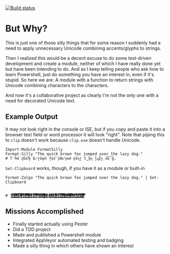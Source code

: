 ﻿[![Build status](https://ci.appveyor.com/api/projects/status/hfpmel46q7r7at9s?svg=true)](https://ci.appveyor.com/project/midnightfreddie/format-silly)


# But Why?

This is just one of those silly things that for some reason I suddenly had a need to apply unnecessary Unicode combining accents/glyphs to strings.

Then I realized this would be a decent excuse to do some test-driven development and create a module, neither of which I have really done yet but have been intending to do. And as I keep telling people who ask how to learn Powershell, just do something you have an interest in, even if it's stupid. So here we are: A module with a function to return strings with Unicode combining characters to the characters.

And now it's a collaborative project as clearly I'm not the only one with a need for decorated Unicode text.

## Example Output

It may not look right in the console or ISE, but if you copy and paste it into a browser text field or word processor it will look "right". Note that piping this to `clip` doesn't work because `clip.exe` doesn't handle Unicode.

	Import-Module FormatSilly
    Format-Silly "The quick brown fox jumped over the lazy dog."
    # T̒h̏ë́ q͊u̾iͥc͋k̝ b̷r̯o̕w̱ṅ f̘o̹x͝ j͞uͯm̸pͦeͨdͧ o̧v̋e͍r̪ t̳h̥e͈ l̟a͚z̊y͕ d͠o͡g̉.

`Set-Clipboard` works, though, if you have it as a module or built-in

    Format-Zalgo "The quick brown fox jumped over the lazy dog." | Set-Clipboard


    # Ţ̃̓͏̷̵͔͕̩̻̞̠̩̪̙̣̺͙͖͇̺̦͚̘̭ͣͬͤ̊ͯ͊̏̊͐̇͊ͮ̉̈͐ͥ̈́̑̌̓́͋̈̚͞h̨̡̧̢̛̺̥̠̼͚̯̞̫̯͙͖̱̖̞͖̫͔̙͒́͗ͯͪͧ̄̓ͮ̌͊̉̐ͣ͌̊̃̔̎̅̀ͪ̾̚͞͝͡ȩ̶̴̶̨̢͈̦͖͖̖͌̃͋̏ͥ̉̉́̂ͩ̈́͘̕͜͟҉̸͔̆͏̡̻͖̟̦͉̗̙̰ͬͩ͊̒ͯͬ̋͢͡͞ ̴̨̡̨̠̗̼̫͈͎̼͚̼̰͇̩̫͓̎̆͗ͤͥ͊ͭͦ̾ͣ̒́ͬ̓̾̐̾̒̾̆̌̏̾ͤͫͮ̚̚̚͘͠ͅq̴̶̢̪͕̲̭̤͍̩̃̆͐ͨ̿̿̓ͣ̀̉͏̸̧̧͎̤̝̗̭̜͍͍̻̠̠̣̣̈ͨ̎͌̉̅̊̐̈̊̉̚͟u̵̬̙͔̩͙͉̭̙̭͈͔̤̬͖̰͕̠ͩͮͯ̉͗̏́͌ͪͦ͂̈̀͊ͮ͆̉͒̊ͧͤ͌̄͘̚̕͘͟͝ͅ͏ͭi̴̷̷̧̳̮͔̤̗̙̫̘͕̱͙̖̻͎̲͔̦̿̅̍̃͂͗̌ͣ̄͗̀̀̇͐͆̀ͧ̄̇ͦ́ͫ̃̚͘͢͠͠͝c̵̴̴̡̢̰̭̞̤̗͙͙͈̠̣͍̣̥̖͒͐̿͂̓ͮ̋͋̔̾̇̄̔͊̾͒̽̔̊͛̈̽̈́͢͝͝͏͙̱͔̒k̵̸̛̝̜̞̘͇͇̲͎̍ͬͮ̑͆̃͑̃̆̾ͨ͟͞͞͏̶̧̬̺̖͙͚̞̳̞͎͔̒̎̋͋̔̆̂ͪͤ̈́̅͢ ̶̢̨̠̼͓͖̰̖̞̝͍̯̱̝͈͕̟͓̜̈́̒ͤͦ̿̎̋ͯ̔̀ͭ̔ͬ̏ͫ͋̎͗͛ͫ̾͟͟͜͢͟͠͡͝ͅb̸̡̛̛̹̩̬͚̳̟̘̩̖̭͔̮̖̫͓̞̝͉̗̍ͥ̈́̃͆̇ͬͤ̿̈̉̇̃ͫ̓ͫ̾̈́́̃̓̈ͥ͂͘͡r̷̷̷̼̖̟̥̦̘̙̬͇͕͇̼̦͎ͤͯͥͫ̏̈̿̇ͦ̃̒͂ͣ̓̈́ͥ̑͗ͩ̇ͦͫ̋̀ͤ̋̊̈́͘̕͏̫̌o̷̸̢̡͈͇͕̳͙͚͖͓̳̤͈̙ͣͬ́ͯ̋͊͛̈́̑̌͗ͧ̾̇̎ͥ̄́͗͑̑ͫ̇̆̊͛͆̇̈ͨ͠͡͞͝w̸̧̢͓̜͔̫̮͈̦̬̖̣͕̺̳̤̲̖̫͈͖͚ͤ̇ͯ̃͑ͣ̓͌̉̾̏̏ͯ̉͑̓̒̅̏̅͒̿ͦ͢͝͡͞n̴̠̥̺͓̝͓̹̠̼̜̥̅̊̂̆ͮ̏̒͒ͬ̉ͭͨ́ͮ̈̎̿̆̄̍̔̄̆̅͑̇̉́ͣ̊̊̐͐̚͡͠͠͠ ̵̶̸̨̛͚̙̮̞̙̖̹̯̰͕͈̱͔͓͓̰͈̗͔̝̩ͤͧͮ͗́̒̃̿͂̌ͭ̅ͬ̎̒ͦ͆͋̏̽͜͡͡͠f҉̵̷̵̢̡̛͙̫̖̬͉̯̝̪̗͉̖̫͙̗̱̪̍͊̀͌́́̀ͮͧ̄̃̏ͬ͗ͣ̂̇̐́ͯ̊ͮ͡͝͡͡͠o̸̵̡̨̨̪̭͎̹̲̘͇̻̼͉͖̥̹͂ͫ̀̐͒̋ͤ͑͆͗ͤ̓̈́ͦ͡҉̶͈͔̰͚͍̒̓ͤ͛͏̗̼͍ͩ̒x̨̖̬̯̓ͭ̒̽̑͗ͯ͒ͥ̊̀̋̊ͨ͒ͪͬ͊҉̵̷̴̜̩͙͍̭̯̮̞̞̼͒̀ͪ̉́͊̅̓̅͗̕͡͝ͅ ̽ͣ̔҉̴̢̛̥̤̲͗̾͋̕͟͝҉̸̡̢̳̠͕̘̠̲̱̭̖̌̊̈́͆̋̇̽ͫͣ́̄̑̈̌ͯ͌ͥ̀͠͝ͅj̶̸̴̷̶̧̢̛̜̤̱̰͍͉̝̟̗̠̦͎̬͉̻̫́ͬ̑́ͨ̂ͯͨ́ͫ̓̅͛̓̎̏ͮ͒̈̾ͬ̀̚͜͞͝ų̰̰̯͚̮͈̯͚̲̣̱͉ͦ̋ͣ͐ͯ̀͒̓ͤ͏̵̷̸̨̡̜̱̟̭̤̺ͦ͒͒̾ͥͫ͊̑ͭͫ̇̕͢͟͠ͅm̸̶̵̷̡̨̙̭̠͍̜̟̫͖̼͕͉̯̼͇͎̼͍͌̎ͬ͐̔͛̒͊ͬͤ̊̉ͤ̾ͣ̏̐̉̂̃́͞ͅ҉̵̴̓p͆̇͏̶̷̵͈͖͕̖̜͙̯̤̪̯̙̔ͦͤ͒͊̀͂͆̒ͪ̑̆͌̚͢͜͟͝͡͏̵̸̶̨͖ͧͥ̋̀̒̕͡͡ẻ̸̷̵̸̡̙̻̜̯̦̟͇̭̬̠̜̭̣̝̜̦͇͙̣̂ͭ͛ͥͤ̓ͨ́̓ͤͯͮ̐̐ͪͨ̉̒ͬͤ̈̎̕̕͜ḑ̵̴̸̧̛̲̦̙̭͎̱̩̥̤͍͍̘͉͍͓̺̫̺̤̱̱̫̅͂̔͋̌̿͛ͣ̔̈͆ͥͫ̎̒ͥ̎̌̚̚͠͠ ̸̫͈̺̪̩͔̏͂ͅ͏̢͖̬̞̥̙̦̜ͧ̏͗̍̽͋̋͋͢͟͢͏̸̴͚͇̳͙͔̉̄ͩͧ͒̎̓ͮͣ͆͢͡o̸̵͚̗̟̜̱̝͓̦͍̣̟̯̭͈͖̬̲͉̫̬͚͖̥̎́̀̔͗̔ͤ̃͐̏ͬ̎̎̄̀̆̽ͩͨ̚͟͟͏̯̐ṽ̴̢̱̠̞̼̫̭̠̳̭͕̺͇̰̠̺̻̇͛ͤ̏̈́̀͒̀̀̄̓̈́̚͝͞͠͠͏̦̟̞̬̣̈́̿̾͊̅͜͜͝ę̴̢̛̱̝̗͎͔͚̱̲͙̦̣͕͙̦͖̰̫͈ͯ̀́̅ͪ̊̇ͣ̈͛ͥͣ̅ͦ͑̾̔ͮ̇̓̿͘̚͟͟͜͠͞ŗ̴̷̛̪̹̥̭͎͉̝̠͔̝̹̦̰͖̮͈͖̞̖̗͛̎̃ͩ̂͌̿̒́ͦ̆̾ͬ̓̉̀ͧ̍̅̂̋͘͘͢͡͠ ͤ͌ͧ͠͏̢̡̛̪͔͚̗͈̹̹̩̙̰͉͖̹͍̲̍̂̐̀̅̒͛ͤ͊̈͗̍̀ͬ̔̆̃͛͋̕͜͟͞͝͠ͅͅţ̢̖̯͉͙͔͙͚̞͓͍͕̈́̓ͭ͛́̂ͥ̂͐̀ͮͭ̎̆͢ͅ҉̬̻̇̀ͣ͌͏͚͐̋҉̷̸͓̻ͫ͛̊̓̽h̸̶̶̨͔̼͍̰͕̩̥͓̹̠͇͓͙̠̝͓̣ͯ̾͛ͧ͒̅ͫ̆͋̍͊̋ͥ̈͒̒̓̽͛͛͑ͫ͆͆͑͜͢͞͞e̴͙̭̫̝̹̮͏̴̢̛̬͇̟̘͉͙̃͋̓̔̔ͭ̈́͟͟͏̷̸̴̸̝̬̣̙͔̭̐̄̑͛̾̓̇ͫͤ̄̄̑ͅ ̸̶̵̡̢̛̼͈͇̖̭̭͙̭͇̦͈͖̩̥̃̌͌ͪ͑̉ͯͨ̓ͯ͂͆͗̄̑ͯͩ̄̌̈̑̉͗̏̾̀͟͟͠͠l̸̼ͩͨͤ̿̔͘͏̸̴̷̡̟͈̠̙̞̙͉̣̦͓͉͔͇͈͎̘ͧ̏̅̍͌̔ͬ̈́ͨ̆͋̊ͣͫ̿́́̓ͩ͘ͅa̛̹̱̤̩͖͕̞̹ͦ̆ͥ͒ͧ̀ͪͯ͒̂ͯ͛͛̉͒ͫͮ̒̑̕͢͞͡ͅ͏̵̲̖̱̘͇͗̌ͥ̊̚͏̲͎͙̐z̝̘̱͑́̇̂͂̋̑̏ͧ̆͘ͅ͏͌ͤ͏̷̞̳̮͎̞̩̝̣̻ͥ̏͐ͬͭ̈ͤͦ͑̆̚͏̧͔͇͍͛ͮ̅ͥ̄y̛̘̹̹͉̦̞̭̭ͬ̽̉͒̒̎҉̵͖̯̪̭̬͔̙͚̖͕̬̩̳͛̈́͗̂ͪ̄͐͒͂͊̄̊̆̔̅͒͊̕͝͠ ̴̨̲̬̼̲͕̭̮̲̤̩̖͓̬̱͎̠͕̖̻͉ͣ͗́͗͐̊͐ͮ̆͂̽͗ͧ̂̎ͧ͒ͭ̕͜͞ͅ҉̢̪͛̈́̍d̶̺̘͖͎̣̱͔̥͉͓̯͔͉̦̜̬̣̜͈̭̞̑̈̿́ͪ̑͗̎̑ͮ̊̒́̆̐̐̕͘͘͢͜͠͞͠͠͝҉͙ȯ̸̵̡̢̜͚̗̘̝̓͒̓̋͆̂͌҉̷̴̵̨̡̛̹͓̗̰͎̙̤͕͈͕͇̞͑̅ͧ̄̂̍̈́̍̉̉͛ͣ̚͝ģ̵̸̷̷̥̰̰̞͇̱͕̲̹̤̻̯̗̲̪̰̖̿̏ͮ̒ͪ̂̔͆̽̔̏̐̅̋̌̂̌͌̀ͫ̃͌̀͘͝͞͝ͅ.̥̫̈̈̏͏̲͉͎ͭ̈ͪ̿ͭ̒̋̀ͬ͊͝ͅ҉̷̷̯̜̠̓ͤ̋͊ͨ͛̊̏́̒̏̿ͧ̌̿̎́ͥ̓ͭ̕͡͡
	
## Missions Accomplished

- Finally started actually using Pester
- Did a TDD project
- Made and published a Powershell module
- Integrated AppVeyor automated testing and badging
- Made a silly thing in which others have shown an interest